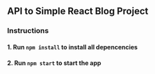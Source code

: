 ## API to Simple React Blog Project

### Instructions

#### 1. Run `npm install` to install all depencencies


#### 2. Run `npm start` to start the app